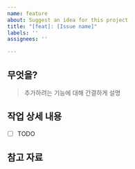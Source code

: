 ```yaml
---
name: feature
about: Suggest an idea for this project
title: "[feat]: [Issue name]"
labels: ''
assignees: ''

---
```


## 무엇을?
> 추가하려는 기능에 대해 간결하게 설명

## 작업 상세 내용

- [ ] TODO

## 참고 자료
